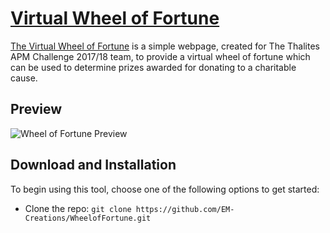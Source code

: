 # [Virtual Wheel of Fortune](https://github.com/EM-Creations/WheelofFortune)

[The Virtual Wheel of Fortune](https://github.com/EM-Creations/WheelofFortune) is a simple webpage, created for The Thalites APM Challenge 2017/18 team, to provide a virtual wheel of fortune which can be used to determine prizes awarded for donating to a charitable cause.

## Preview

![Wheel of Fortune Preview](https://media.istockphoto.com/photos/coming-soon-picture-id533997887)

## Download and Installation

To begin using this tool, choose one of the following options to get started:
* Clone the repo: `git clone https://github.com/EM-Creations/WheelofFortune.git`
